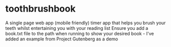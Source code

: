 # toothbrushbook
A single page web app (mobile friendly) timer app that helps you brush your teeth whilst entertaining you with your reading list
Ensure you add a book.txt file to the path when running to show your desired book - I've added an example from Project Gutenberg as a demo
